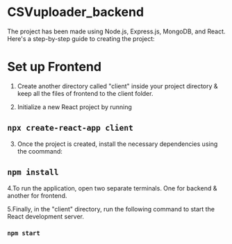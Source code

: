 # CSVuploader_backend
The project has been made using Node.js, Express.js, MongoDB, and React. Here's a step-by-step guide to creating the project:

# Set up Frontend
1. Create another directory called "client" inside your project directory & keep all the files of frontend to the client folder.

2. Initialize a new React project by running 

## `npx create-react-app client`

3. Once the project is created, install the necessary dependencies using the coommand:

## `npm install`

4.To run the application, open two separate terminals. One for backend & another for frontend.

5.Finally, in the "client" directory, run the following command to start the React development server.

### `npm start`



